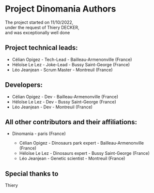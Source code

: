 Project Dinomania Authors
===============

The project started on 11/10/2022,<br>
under the request of Thiery DECKER,<br>
and was exceptionally well done

## Project technical leads:

* Célian Opigez - Tech-Lead - Bailleau-Armenonville (France)
* Héloïse Le Lez - Joke-Lead - Bussy Saint-George (France)
* Léo Jeanjean - Scrum Master - Montreuil (France)

## Developers:

* Célian Opigez - Dev - Bailleau-Armenonville (France)
* Héloïse Le Lez - Dev - Bussy Saint-George (France)
* Léo Jeanjean - Dev - Montreuil (France)

## All other contributors and their affiliations:

* Dinomania - paris (France)

    * Célian Opigez - Dinosaurs park expert - Bailleau-Armenonville (France)
    * Héloïse Le Lez - Dinosaurs expert - Bussy Saint-George (France)
    * Léo Jeanjean - Genetic scientist - Montreuil (France)



## Special thanks to

Thiery 